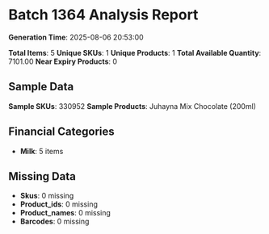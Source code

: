 # Batch 1364 Analysis Report

**Generation Time**: 2025-08-06 20:53:00

**Total Items**: 5
**Unique SKUs**: 1
**Unique Products**: 1
**Total Available Quantity**: 7101.00
**Near Expiry Products**: 0

## Sample Data
**Sample SKUs**: 330952
**Sample Products**: Juhayna Mix Chocolate (200ml)

## Financial Categories
- **Milk**: 5 items

## Missing Data
- **Skus**: 0 missing
- **Product_ids**: 0 missing
- **Product_names**: 0 missing
- **Barcodes**: 0 missing
